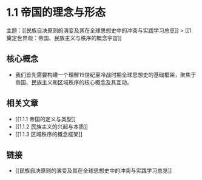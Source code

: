 # 1.1 帝国的理念与形态

主题：[[民族自决原则的演变及其在全球思想史中的冲突与实践学习总览]] > [[1. 奠定世界观：帝国、民族主义与秩序的概念宇宙]]

## 核心概念

- 我们首先需要构建一个理解19世纪至冷战时期全球思想史的基础框架，聚焦于帝国、民族主义和区域秩序的核心概念及其互动。

## 相关文章

- [[1.1.1 帝国的定义与类型]]
- [[1.1.2 民族主义的兴起与本质]]
- [[1.1.3 区域秩序的概念框架]]

## 链接

- [[民族自决原则的演变及其在全球思想史中的冲突与实践学习总览]]

